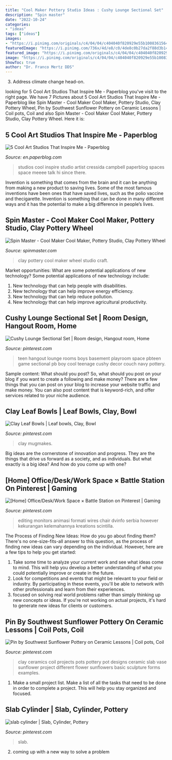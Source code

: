 ```yaml
---
title: "Cool Maker Pottery Studio Ideas : Cushy Lounge Sectional Set"
description: "Spin master"
date: "2022-10-24"
categories:
- "ideas"
tags: ["ideas"]
images:
- "https://i.pinimg.com/originals/c4/04/04/c404040f820929e55b100836156453ec.jpg"
featuredImage: "https://i.pinimg.com/736x/4d/e8/c0/4de8c0b27da2f88d3b14022fcfe05e50--clay-art-projects-ceramics-projects.jpg"
featured_image: "https://i.pinimg.com/originals/c4/04/04/c404040f820929e55b100836156453ec.jpg"
image: "https://i.pinimg.com/originals/c4/04/04/c404040f820929e55b100836156453ec.jpg"
ShowToc: true
author: "Dr. Franco Mertz DDS"
---
```



3. Address climate change head-on. 

	

		
looking for 5 Cool Art Studios That Inspire Me - Paperblog you've visit to the right page. We have 7 Pictures about 5 Cool Art Studios That Inspire Me - Paperblog like Spin Master - Cool Maker Cool Maker, Pottery Studio, Clay Pottery Wheel, Pin by Southwest Sunflower Pottery on Ceramic Lessons | Coil pots, Coil and also Spin Master - Cool Maker Cool Maker, Pottery Studio, Clay Pottery Wheel. Here it is:
		
    
## 5 Cool Art Studios That Inspire Me - Paperblog

<img loading=lazy src="http://m5.paperblog.com/i/143/1435230/5-cool-art-studios-that-inspire-me-L-PZv00u.png" onerror="this.onerror=null;this.src='https://tse3.mm.bing.net/th?id=OIP.aXHMB18gKOHHtA_ZV8CbdgAAAA&amp;pid=15.1';" alt="5 Cool Art Studios That Inspire Me - Paperblog">

_Source: en.paperblog.com_

>studios cool inspire studio artist cressida campbell paperblog spaces space meeee talk hi since there. 

	

Invention is something that comes from the brain and it can be anything from making a new product to saving lives. Some of the most famous inventions have been ones that have saved lives, such as the polio vaccine and thecigarette. Invention is something that can be done in many different ways and it has the potential to make a big difference in people’s lives.

    
## Spin Master - Cool Maker Cool Maker, Pottery Studio, Clay Pottery Wheel

<img loading=lazy src="https://d1whcn1ntmec99.cloudfront.net/images/catalog/products/coolmaker/cool-maker-pottery-studio-clay-pottery-wheel-craft-kit-for-kids-aged-6-up-edition-may-vary/full5.jpg" onerror="this.onerror=null;this.src='https://tse2.mm.bing.net/th?id=OIP.C64Np0Be7bqIuxWMsuOofAHaHa&amp;pid=15.1';" alt="Spin Master - Cool Maker Cool Maker, Pottery Studio, Clay Pottery Wheel">

_Source: spinmaster.com_

>clay pottery cool maker wheel studio craft. 

	

Market opportunities: What are some potential applications of new technology?
Some potential applications of new technology include: 
1. New technology that can help people with disabilities. 
2. New technology that can help improve energy efficiency. 
3. New technology that can help reduce pollution. 
4. New technology that can help improve agricultural productivity.

    
## Cushy Lounge Sectional Set | Room Design, Hangout Room, Home

<img loading=lazy src="https://i.pinimg.com/originals/c5/f5/d4/c5f5d43cc026345adeb3fb525b151d5d.jpg" onerror="this.onerror=null;this.src='https://tse4.mm.bing.net/th?id=OIP.f8dZ7DHnfwPb1POjUMWiNAHaHa&amp;pid=15.1';" alt="Cushy Lounge Sectional Set | Room design, Hangout room, Home">

_Source: pinterest.com_

>teen hangout lounge rooms boys basement playroom space pbteen game sectional pb boy cool teenage cushy decor couch navy pottery. 

	

Sample content: What should you post?
So, what should you post on your blog if you want to create a following and make money? 
There are a few things that you can post on your blog to increase your website traffic and make money. You can also post content that is keyword-rich, and offer services related to your niche audience.

    
## Clay Leaf Bowls | Leaf Bowls, Clay, Bowl

<img loading=lazy src="https://i.pinimg.com/originals/de/50/a0/de50a06928215c5d61e3941d69dca189.jpg" onerror="this.onerror=null;this.src='https://tse4.mm.bing.net/th?id=OIP.65dD_TwMVX8JMJ6M2igM8QHaJ4&amp;pid=15.1';" alt="Clay Leaf Bowls | Leaf bowls, Clay, Bowl">

_Source: pinterest.com_

>clay mugmakes. 

	

Big ideas are the cornerstone of innovation and progress. They are the things that drive us forward as a society, and as individuals. But what exactly is a big idea? And how do you come up with one?

    
## [Home] Office/Desk/Work Space × Battle Station On Pinterest | Gaming

<img loading=lazy src="https://s-media-cache-ak0.pinimg.com/originals/7e/05/e7/7e05e7188b09fedfb1464b2ae1023577.jpg" onerror="this.onerror=null;this.src='https://tse3.mm.bing.net/th?id=OIP.XLa-vKJyKA_BIADGGKj1BQHaFj&amp;pid=15.1';" alt="[Home] Office/Desk/Work Space × Battle Station on Pinterest | Gaming">

_Source: pinterest.com_

>editing monitors animasi formati wires chair dvinfo serbia however kekurangan kelemahannya kreations scintilla. 

	

The Process of Finding New Ideas: How do you go about finding them?
There's no one-size-fits-all answer to this question, as the process of finding new ideas can vary depending on the individual. However, here are a few tips to help you get started: 
1. Take some time to analyze your current work and see what ideas come to mind. This will help you develop a better understanding of what you could potentially improve or create in the future. 
2. Look for competitions and events that might be relevant to your field or industry. By participating in these events, you'll be able to network with other professionals and learn from their experiences. 
3. focused on solving real world problems rather than simply thinking up new concepts or ideas. If you're not working on actual projects, it's hard to generate new ideas for clients or customers. 

    
## Pin By Southwest Sunflower Pottery On Ceramic Lessons | Coil Pots, Coil

<img loading=lazy src="https://i.pinimg.com/736x/4d/e8/c0/4de8c0b27da2f88d3b14022fcfe05e50--clay-art-projects-ceramics-projects.jpg" onerror="this.onerror=null;this.src='https://tse1.mm.bing.net/th?id=OIP.QhpUaZ8rFKNlwhYlS6i9-AHaKi&amp;pid=15.1';" alt="Pin by Southwest Sunflower Pottery on Ceramic Lessons | Coil pots, Coil">

_Source: pinterest.com_

>clay ceramics coil projects pots pottery pot designs ceramic slab vase sunflower project different flower sunflowers basic sculpture forms examples. 

	

1. Make a small project list. Make a list of all the tasks that need to be done in order to complete a project. This will help you stay organized and focused. 

    
## Slab Cylinder | Slab, Cylinder, Pottery

<img loading=lazy src="https://i.pinimg.com/originals/c4/04/04/c404040f820929e55b100836156453ec.jpg" onerror="this.onerror=null;this.src='https://tse4.mm.bing.net/th?id=OIP.L8e7f75rYt4vNqQUsEzDpAHaJ4&amp;pid=15.1';" alt="slab cylinder | Slab, Cylinder, Pottery">

_Source: pinterest.com_

>slab. 

	

2. coming up with a new way to solve a problem 

